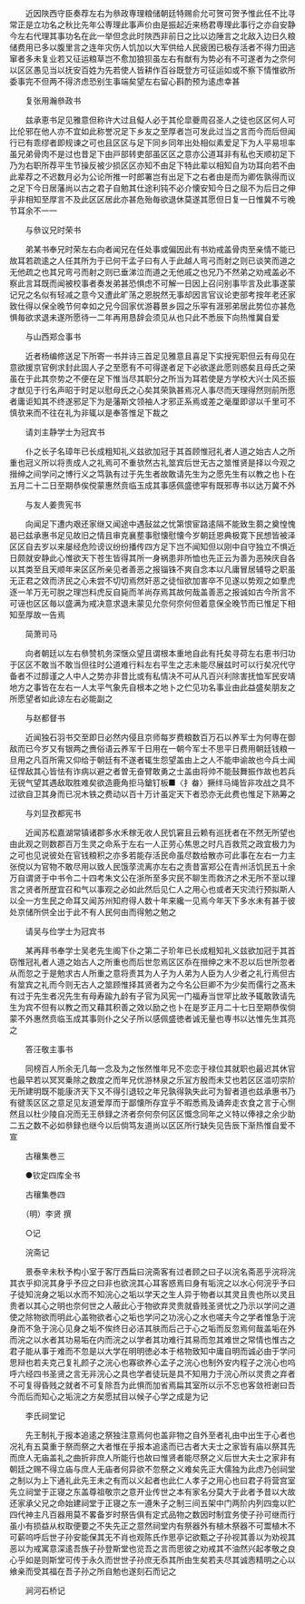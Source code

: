<!-- { "loadSidebar": true } -->
　　近因陜西守臣奏荐左右为叅政専理粮储朝廷特赐俞允可贺可贺予惟此任不比寻常正是立功名之秋比先年公専理此事声价由是振起近来杨君専理此事行之亦自安静今左右代理其事功名在此一举但念此时陜西非前日之比以边陲言之北敌入边日久粮储费用已多以腹里言之连年灾伤人饥加以大军供给人民疲困已极存活者不得力田逃窜者多未复业若又征运粮草岂不愈加狼狈虽左右有猷有为势必有不可遂者为之奈何以区区愚见当以抚安百姓为先若使人皆耕作百谷既登方可征运如或不察下情惟欲所委事完不但两不得济虑恐别生事端矣望左右留心斟酌预为逺虑幸甚

　　复张用瀚叅政书

　　兹承恵书足见雅意但称许大过且儗人必于其伦皐夔周召圣人之徒也区区何人可比伦邪在他人亦不宜如此称誉况足下乡友之至厚者岂可发此过当之言而今而后但闻行已有乖缪者即规谏之可也且区区与足下同乡同年出处相似素爱足下为人平易坦率虽兄弟骨肉不是过也昔足下由戸部转吏部虽区区之意亦公道耳非有私也天顺初足下乃为右职所荐平生节操反被少损区区亦知不由足下特此辈以相知自为功耳向若不由此辈荐之不迟数月必为公论所推一时郎署岂有出足下之右者由是而为卿佐孰得而议之足下今日居藩尚以古之君子自勉其仕途利钝不必介懐安知今日之屈不为后日之伸乎非相知至厚言不及此区区居此亦甚危殆毎欲退休莫遂其愿但日复一日惟冀不亏晚节耳余不一一

　　与叅议兄时荣书

　　弟某书奉兄时荣左右向者闻兄在任处事或偏因此有书劝戒盖骨肉至亲情不能已故耳若疏逺之人任其所为于已何干孟子曰有人于此越人弯弓而射之则已谈笑而道之无他疏之也其兄弯弓而射之则已垂涕泣而道之无他戚之也兄乃不然弟之劝戒盖必不察此言耳既而闻被校事者奏发弟甚恐惧虑不可解一日因上召问别事毕言及此事遂蒙记兄之名似有轻减之意今又遭此旷荡之恩脱然无事却因言官议论吏部考按年老还家致仕得以保全晚节何幸如之兄今回家优游暮景乡园之乐寜有涯邪弟居此势位亦甚危惧毎欲求退未遂所愿待一二年再用恳辞会须见从也只此不悉辰下向热惟冀自爱

　　与山西郑佥事书

　　近者杨编修送足下所寄一书并诗三首足见雅意且喜足下实授宪职但云有母见在意欲援京官例求封此固人子之至愿有不可得遂者足下必欲遂此愿则惑矣且母氏之荣虽在于此其奈势之不便在足下惟当尽其职分之所当为耳若使是方学校大兴士风丕振才猷见于行名声昭于时足以慰母氏之心矣其荣孰甚焉况人事尽而天理得然则前所愿者庸讵知其不终遂邪足下为是藩斯文领袖人才邪正系焉或差之毫厘即谬以千里可不慎欤来而不往在礼为非辄以是奉答惟足下裁之

　　请刘主静学士为冠宾书

　　仆之长子名璋年已长成粗知礼义兹欲加冠于其首顾惟冠礼者人道之始古人之所重也冠义所以将责成人之礼焉可不重欤然古礼筮宾后世无古之筮惟贤是择以今观之搢绅之间学问之博行义之笃孰有过于先生者故敢请先生为之愿先生有以教之也卜在五月二十二日至期恭俟傥蒙惠然贲临玉成其事感佩盛徳寜有既邪専书以达万冀不外

　　与友人姜贵宪书

　　向闻足下遭内艰还家继又闻途中遇鼔盆之忧第恨宦路逺隔不能致生蒭之奠惶愧曷已兹承惠书足见故旧之情且审克襄塟事慰懐慰懐今岁朝廷恩典极寛下民想皆被泽区区自去岁以来屡经危险谤议纷纷播传四方足下岂不闻知但以刚中自守独立不惧近日颇就安静此心惟欲天下苍生皆得其所一身祸患非所恤也先正云为善为恶殃庆自各以其类至且天顺年来区区所亲见者善恶之报锱铢不爽自念本以凡庸冒居辅导之职虽无正君之效而济民之心未尝不切切焉然奸恶之徒恒欲加害卒不见遂以势观之如羣虎逐一羊万无可脱之理岂料虎反自毙而羊尚存焉其故何哉盖善恶之报诚如古今所言不可诬也区区毎以盛满为戒决意求退未蒙见允奈何奈何但着意保全晚节而已惟足下相知至厚故一告焉

　　简萧司马

　　向者朝廷以左右叅赞机务深惬众望且谓根本重地自此有托矣寻荷左右恵书归功于区区不敢当不敢当但往时公道难行料左右平生之志未能尽展兹时可以行矣况代守备者不过醇谨之人中人之势亦非昔比或有私情决不可从凡百兴利除害抚恤军民安靖地方之事皆在左右一人太平气象先自根本之地卜之伫见功名事业由此益盛矣朋友之所愿望者如此谅左右必能副之

　　与赵都督书

　　近闻独石羽书交至即日必然内侵且京师每岁费粮数百万石以养军士为何専在御敌而已今岁又有银两之赉俗语云养军千日用在一朝今军士不思平日费用朝廷钱粮一旦用之凡百所需又仰给于朝廷有不遂者辄生怨望盖由上之人不能申谕故也今兵士闻征悍敌其心皆怯有诈病以避之者曽无奋臂敢勇之士盖由将帅不能鼔舞振作故也若兵无锐气望其遇敌取胜难矣欲造鹿角拒马鎗钉板■〈扌畚〉撅绊马绳皆非攻战之具不过欲自卫其身而已况木铁之费动以百十万计虽定天下者恐亦无此费也惟足下熟筹之

　　与刘显孜都宪书

　　近闻苏松嘉湖常镇诸郡多水禾稼无收人民饥窘且云赖有巡抚者在不然无所望也由此观之则数郡百万生灵之命系于左右一人正劳心焦思之时凡百救荒之政宜极力为之可也见说彼处在官钱粮积之亦多若能存活民命虽尽数给散亦可此事在左右一力主张傥以为官物不敢尽用以致人民饿莩流离亦左右之责昔富郑公在青州活饥民五十余万自谓贤于中书令二十四考朱文公在浙所至多灾民不聊生而救济之术无所不至以理言之贤者所歴宜召和气以事观之必如此然后见仁人之用心也或者天灾流行预拟斯人以全一方生民之命耳又闻苏州知府得人数十年来纔一见焉今年天下多水未有甚于彼处京储所供全出于此不有人民何由而得勉之勉之

　　请吴与俭学士为冠宾书

　　某再拜书奉学士吴老先生阁下仆之第二子玠年已长成粗知礼义兹欲加冠于其首窃惟冠礼者人道之始古人之所重也而后世忽焉区区忝在搢绅之末不忍以后世所忽者从而忽之于是勉求古人所重之意将责其为人子为人弟为人臣为人少者之礼行焉但古有筮宾之礼而今则无古人之筮顾惟择其贤者为之今名公巨卿不为少矣而儒行之髙未有过于先生者况先生有母寿踰九龄有子官为风宪一门福寿当世罕比故予辄敢敦请先生为宾不但有以教之而又藉其积善之效以励之也卜在是岁正月二十七日至期恭俟倘蒙不外惠然贲临玉成其事则仆之父子所以感佩盛徳者诚无量也専书以达惟先生其亮之

　　答汪敬主事书

　　同榜百人所余无几每一念及为之怅然惟年兄不恋恋于禄位其就职也最迟其休官也最早若以冥冥乗除之数度之而年兄优游林泉之乐冝方殷而未艾也若区区滥叨崇阶无所建明既不能康济天下又不得引退较之年兄孰得孰失此可为智者道也兹承惠书乃有徤羡区区之意足见友道爱厚而于鄙懐所存宜乎不暇悉焉及诵奔走衣食之言于心恻然且以杜少陵自况而无王叅録之济者奈何奈何区区慨念同年之义特以俸禄之余少助二五之数不必如叅録也继今以后倘笃友道尚以区区所行缺失见告辰下渐热惟自爱不宣

　　古穰集巻三

　　●钦定四库全书

　　古穰集巻四

　　（明）李贤 撰

　　○记

　　浣斋记

　　景泰辛未秋予构小室于客厅西扁曰浣斋客有过者顾之曰子以浣名斋恶乎浣将浣其衣乎抑浣其身乎予应之曰非也欲浣其心耳客惑焉曰身有垢浣之以水心何浣乎予曰子徒知浣身之垢以水而不知浣心之垢以学天之生人异于物者以其灵且贵也所以灵且贵者以其心之明也奈何世之人蔽此心于物欲弃灵贵就昏贱圣贤忧之乃示以学问之道使之除物欲而明此心盖物欲者心之垢也学问之功浣心之水也嗟夫今之学者惟急于浣身而不急于浣心见身之垢不俟终日必洁其肤而后己于心之垢而反忽焉何哉盖垢在外而浣之以水者其功易垢在内而浣之以学者其功难行其易而忽其难世之常情也惟古之君子能从事于难而不忽是以大学在明明徳必本于格物致知中庸自明而诚必由于学问思辩也若夫克己复礼颜子之浣心也寡欲养心孟子之浣心也制外安内程子之浣心也呜呼六经四书圣贤之言无非浣心之具也学者徒玩是具不知用力于浣心所以灵贵之弃者不可复得昏贱之就者不可复除吾为此惧而加省焉扁其室所以示不忘也客敛袵谢曰吾今而后而知心之垢浣之方矣愿拭目以候子心学之成是为记

　　李氏祠堂记

　　先王制礼于报本追逺之祭独注意焉何也盖非物之自外至者礼由中出生于心者也况礼有五莫重于祭而祭之大者惟在乎报本追逺而已古者大夫士之家皆有庙以祭其先而庶人无庙盖礼之曲折非庶人所能行也故曰惟贤者能尽祭之义后世大夫士之家非有朝廷之赐不得立庙与庶人无庙者何异欲不忽祭之义难矣先正大儒独为此虑乃创祠堂之制以为上下通礼此先王未之有而以义起者也此仁人孝子之用心也曰君子将营宫室先立祠堂于正寝之东盖尊祖敬宗之意开业传世之本有家名分莫大于此者予昔以大故还家承父兄之命始建祠堂于正寝之东一遵朱子之制三间五架中门两阶内列四龛以贮四代神主凡百器用莫不畧备岁时祭告俱有定式品物之数因时制宜务使子孙可继而行虽小有损益从权取便要之不失先正之意然祠堂内有祭器外有植木祭器不可鬻植木不可薪呜呼后世子孙安能保其无不肖也观陈氏作思亭记欲甄之子孙视其善以为劝视其恶以为戒寓意深逺吾族子孙登斯堂也览吾之言而思彼之劝戒其不油然兴起孝敬之良心乎如是则斯堂可传于永久而世世子孙庶无忝其所由生矣若夫尽其诚悫精明之心以飨亲而受其福在吾子孙之所自勉也遂刻石而记之

　　涧河石桥记

